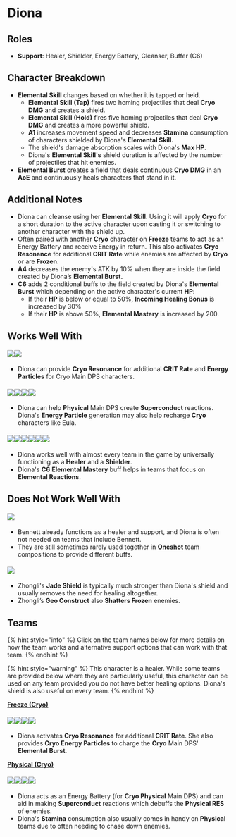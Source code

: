# Diona

## Roles

* **Support**: Healer, Shielder, Energy Battery, Cleanser, Buffer (C6)

## **Character Breakdown**

* **Elemental Skill** changes based on whether it is tapped or held.
  * **Elemental Skill (Tap)** fires two homing projectiles that deal **Cryo DMG** and creates a shield.
  * **Elemental Skill (Hold)** fires five homing projectiles that deal **Cryo DMG** and creates a more powerful shield.
  * **A1** increases movement speed and decreases **Stamina** consumption of characters shielded by Diona's **Elemental Skill.**
  * The shield's damage absorption scales with Diona's **Max HP**.
  * Diona's **Elemental Skill's** shield duration is affected by the number of projectiles that hit enemies.
* **Elemental Burst** creates a field that deals continuous **Cryo DMG** in an **AoE** and continuously heals characters that stand in it.

## **Additional Notes**

* Diona can cleanse using her **Elemental Skill**. Using it will apply **Cryo** for a short duration to the active character upon casting it or switching to another character with the shield up.
* Often paired with another **Cryo** character on **Freeze** teams to act as an Energy Battery and receive Energy in return. This also activates **Cryo Resonance** for additional **CRIT Rate** while enemies are affected by **Cryo** or are **Frozen**.
* **A4** decreases the enemy's ATK by 10% when they are inside the field created by Diona’s **Elemental Burst.**
* **C6** adds 2 conditional buffs to the field created by Diona's **Elemental Burst** which depending on the active character's current **HP**:
  * If their **HP** is below or equal to 50%, **Incoming Healing Bonus** is increased by 30%
  * If their **HP** is above 50%, **Elemental Mastery** is increased by 200.

## **Works Well With**

#### ![](../../.gitbook/assets/UI\_AvatarIcon\_Ayaka.png)![](../../.gitbook/assets/UI\_AvatarIcon\_Ganyu.png)

* Diona can provide **Cryo Resonance** for additional **CRIT Rate** and **Energy Particles** for Cryo Main DPS characters.

#### ![](../../.gitbook/assets/UI\_AvatarIcon\_Razor.png)![](../../.gitbook/assets/UI\_AvatarIcon\_Eula.png)![](../../.gitbook/assets/UI\_AvatarIcon\_Keqing.png)![](../../.gitbook/assets/UI\_AvatarIcon\_Xinyan.png)

* Diona can help **Physical** Main DPS create **Superconduct** reactions. Diona's **Energy Particle** generation may also help recharge **Cryo** characters like Eula.

#### ![](../../.gitbook/assets/Element\_Anemo.webp)![](../../.gitbook/assets/Element\_Cryo.webp)![](../../.gitbook/assets/Element\_Electro.webp)![](../../.gitbook/assets/Element\_Geo.webp)![](../../.gitbook/assets/Element\_Hydro.webp)![](../../.gitbook/assets/Element\_Pyro.webp)

* Diona works well with almost every team in the game by universally functioning as a **Healer** and a **Shielder**.
* Diona's **C6** **Elemental Mastery** buff helps in teams that focus on **Elemental Reactions**.

## **Does Not Work Well With**

#### ![](../../.gitbook/assets/UI\_AvatarIcon\_Bennett.png)

* Bennett already functions as a healer and support, and Diona is often not needed on teams that include Bennett.
* They are still sometimes rarely used together in [**Oneshot**](../../teams/oneshot.md) team compositions to provide different buffs.

#### ![](../../.gitbook/assets/UI\_AvatarIcon\_Zhongli.png)

* Zhongli's **Jade Shield** is typically much stronger than Diona's shield and usually removes the need for healing altogether.
* Zhongli’s **Geo Construct** also **Shatters Frozen** enemies.

## Teams

{% hint style="info" %}
Click on the team names below for more details on how the team works and alternative support options that can work with that team.
{% endhint %}

{% hint style="warning" %}
This character is a healer. While some teams are provided below where they are particularly useful, this character can be used on any team provided you do not have better healing options. Diona's shield is also useful on every team.
{% endhint %}

[**Freeze (Cryo)**](../../teams/freeze.md)

#### ![](../../.gitbook/assets/UI\_AvatarIcon\_Ayaka.png)![](../../.gitbook/assets/UI\_AvatarIcon\_Mona.png)![](../../.gitbook/assets/UI\_AvatarIcon\_Kazuha.png)![](../../.gitbook/assets/UI\_AvatarIcon\_Diona.png)

* Diona activates **Cryo Resonance** for additional **CRIT Rate**. She also provides **Cryo Energy Particles** to charge the **Cryo** Main DPS' **Elemental Burst**.

[**Physical (Cryo)**](../../teams/physical.md)

#### ![](../../.gitbook/assets/UI\_AvatarIcon\_Eula.png)![](../../.gitbook/assets/UI\_AvatarIcon\_Shougun.png)![](../../.gitbook/assets/UI\_AvatarIcon\_Rosaria.png)![](../../.gitbook/assets/UI\_AvatarIcon\_Diona.png)

* Diona acts as an Energy Battery (for **Cryo Physical** Main DPS) and can aid in making **Superconduct** reactions which debuffs the **Physical RES** of enemies.
* Diona's **Stamina** consumption also usually comes in handy on **Physical** teams due to often needing to chase down enemies.
